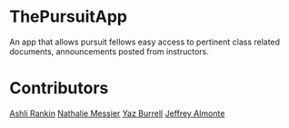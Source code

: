 # ThePursuitApp
An app that allows pursuit fellows easy access to pertinent class related documents, announcements posted from instructors. 



# Contributors
[Ashli Rankin](https://github.com/Ashlirankin18)
[Nathalie Messier](https://github.com/natmess)
[Yaz Burrell](https://github.com/yazzy4)
[Jeffrey Almonte](https://github.com/jalmonte83)

